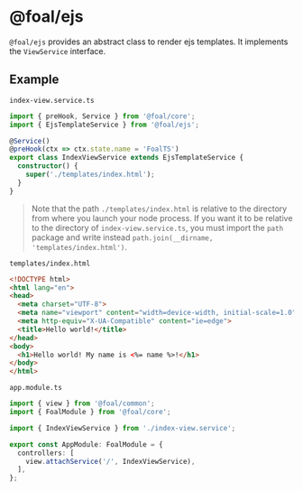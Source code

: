 # @foal/ejs

`@foal/ejs` provides an abstract class to render ejs templates. It implements the `ViewService` interface.

## Example

`index-view.service.ts`
```typescript
import { preHook, Service } from '@foal/core';
import { EjsTemplateService } from '@foal/ejs';

@Service()
@preHook(ctx => ctx.state.name = 'FoalTS')
export class IndexViewService extends EjsTemplateService {
  constructor() {
    super('./templates/index.html');
  }
}
```

> Note that the path `./templates/index.html` is relative to the directory from where you launch your node process. If you want it to be relative to the directory of `index-view.service.ts`, you must import the `path` package and write instead `path.join(__dirname, 'templates/index.html')`.

`templates/index.html`
```html
<!DOCTYPE html>
<html lang="en">
<head>
  <meta charset="UTF-8">
  <meta name="viewport" content="width=device-width, initial-scale=1.0">
  <meta http-equiv="X-UA-Compatible" content="ie=edge">
  <title>Hello world!</title>
</head>
<body>
  <h1>Hello world! My name is <%= name %>!</h1>
</body>
</html>
```

`app.module.ts`
```typescript
import { view } from '@foal/common';
import { FoalModule } from '@foal/core';

import { IndexViewService } from './index-view.service';

export const AppModule: FoalModule = {
  controllers: [
    view.attachService('/', IndexViewService),
  ],
};

```